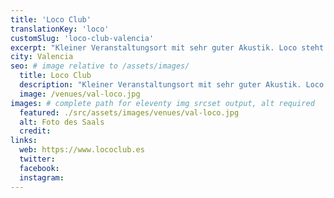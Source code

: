 ```yaml
---
title: 'Loco Club'
translationKey: 'loco'
customSlug: 'loco-club-valencia'
excerpt: "Kleiner Veranstaltungsort mit sehr guter Akustik. Loco steht für Rock n' Roll, Soul, Power Pop, Garage und Country. Die besten Shows, Bier und DJs."
city: Valencia
seo: # image relative to /assets/images/
  title: Loco Club
  description: "Kleiner Veranstaltungsort mit sehr guter Akustik. Loco steht für Rock n' Roll, Soul, Power Pop, Garage und Country. Die besten Shows, Bier und DJs."
  image: /venues/val-loco.jpg
images: # complete path for eleventy img srcset output, alt required
  featured: ./src/assets/images/venues/val-loco.jpg
  alt: Foto des Saals
  credit:
links:
  web: https://www.lococlub.es
  twitter:
  facebook:
  instagram:
---
```

